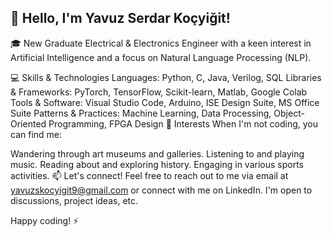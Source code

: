 ## 👋 Hello, I'm Yavuz Serdar Koçyiğit!

🎓 New Graduate Electrical & Electronics Engineer with a keen interest in Artificial Intelligence and a focus on Natural Language Processing (NLP).

💻 Skills & Technologies
Languages: Python, C, Java, Verilog, SQL
Libraries & Frameworks: PyTorch, TensorFlow, Scikit-learn, Matlab, Google Colab
Tools & Software: Visual Studio Code, Arduino, ISE Design Suite, MS Office Suite
Patterns & Practices: Machine Learning, Data Processing, Object-Oriented Programming, FPGA Design
🎨 Interests
When I'm not coding, you can find me:

Wandering through art museums and galleries.
Listening to and playing music.
Reading about and exploring history.
Engaging in various sports activities.
📫 Let's connect!
Feel free to reach out to me via email at yavuzskocyigit9@gmail.com or connect with me on LinkedIn. I'm open to discussions, project ideas, etc.

Happy coding! ⚡
